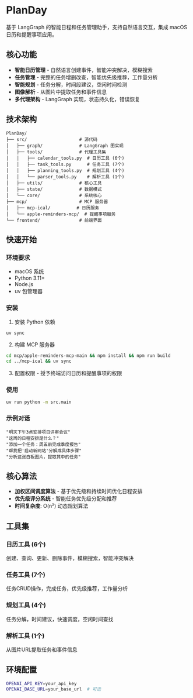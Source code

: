 # PlanDay

基于 LangGraph 的智能日程和任务管理助手，支持自然语言交互，集成 macOS 日历和提醒事项应用。

## 核心功能

- **智能日历管理** - 自然语言创建事件，智能冲突解决，模糊搜索
- **任务管理** - 完整的任务增删改查，智能优先级推荐，工作量分析
- **智能规划** - 任务分解，时间段建议，空闲时间检测
- **图像解析** - 从图片中提取任务和事件信息
- **多代理架构** - LangGraph 实现，状态持久化，错误恢复

## 技术架构

```
PlanDay/
├── src/                    # 源代码
│   ├── graph/              # LangGraph 图实现
│   ├── tools/              # 代理工具集
│   │   ├── calendar_tools.py  # 日历工具 (6个)
│   │   ├── task_tools.py      # 任务工具 (7个)
│   │   ├── planning_tools.py  # 规划工具 (4个)
│   │   └── parser_tools.py    # 解析工具 (1个)
│   ├── utils/              # 核心工具
│   ├── state/              # 数据模式
│   └── core/               # 系统核心
├── mcp/                    # MCP 服务器
│   ├── mcp-ical/          # 日历服务
│   └── apple-reminders-mcp/  # 提醒事项服务
└── frontend/               # 前端界面
```

## 快速开始

### 环境要求

- macOS 系统
- Python 3.11+
- Node.js
- uv 包管理器

### 安装

1. 安装 Python 依赖
```bash
uv sync
```

2. 构建 MCP 服务器
```bash
cd mcp/apple-reminders-mcp-main && npm install && npm run build
cd ../mcp-ical && uv sync
```

3. 配置权限 - 授予终端访问日历和提醒事项的权限

### 使用

```bash
uv run python -m src.main
```

### 示例对话

```
"明天下午3点安排项目评审会议"
"这周的日程安排是什么？"
"添加一个任务：周五前完成季度报告"
"帮我把'启动新网站'分解成具体步骤"
"分析这张白板图片，提取其中的任务"
```

## 核心算法

- **加权区间调度算法** - 基于优先级和持续时间优化日程安排
- **优先级评分系统** - 智能任务优先级分配和推荐
- **时间复杂度**: O(n²) 动态规划算法

## 工具集

### 日历工具 (6个)
创建、查询、更新、删除事件，模糊搜索，智能冲突解决

### 任务工具 (7个)  
任务CRUD操作，完成任务，优先级推荐，工作量分析

### 规划工具 (4个)
任务分解，时间建议，快速调度，空闲时间查找

### 解析工具 (1个)
从图片URL提取任务和事件信息

## 环境配置

```bash
OPENAI_API_KEY=your_api_key
OPENAI_BASE_URL=your_base_url  # 可选
```
